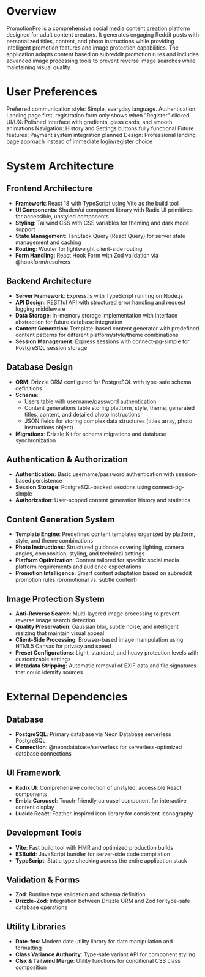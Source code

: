 # Overview

PromotionPro is a comprehensive social media content creation platform designed for adult content creators. It generates engaging Reddit posts with personalized titles, content, and photo instructions while providing intelligent promotion features and image protection capabilities. The application adapts content based on subreddit promotion rules and includes advanced image processing tools to prevent reverse image searches while maintaining visual quality.

# User Preferences

Preferred communication style: Simple, everyday language.
Authentication: Landing page first, registration form only shows when "Register" clicked
UI/UX: Polished interface with gradients, glass cards, and smooth animations
Navigation: History and Settings buttons fully functional
Future features: Payment system integration planned
Design: Professional landing page approach instead of immediate login/register choice

# System Architecture

## Frontend Architecture
- **Framework**: React 18 with TypeScript using Vite as the build tool
- **UI Components**: Shadcn/ui component library with Radix UI primitives for accessible, unstyled components
- **Styling**: Tailwind CSS with CSS variables for theming and dark mode support
- **State Management**: TanStack Query (React Query) for server state management and caching
- **Routing**: Wouter for lightweight client-side routing
- **Form Handling**: React Hook Form with Zod validation via @hookform/resolvers

## Backend Architecture  
- **Server Framework**: Express.js with TypeScript running on Node.js
- **API Design**: RESTful API with structured error handling and request logging middleware
- **Data Storage**: In-memory storage implementation with interface abstraction for future database integration
- **Content Generation**: Template-based content generator with predefined content patterns for different platform/style/theme combinations
- **Session Management**: Express sessions with connect-pg-simple for PostgreSQL session storage

## Database Design
- **ORM**: Drizzle ORM configured for PostgreSQL with type-safe schema definitions
- **Schema**: 
  - Users table with username/password authentication
  - Content generations table storing platform, style, theme, generated titles, content, and detailed photo instructions
  - JSON fields for storing complex data structures (titles array, photo instructions object)
- **Migrations**: Drizzle Kit for schema migrations and database synchronization

## Authentication & Authorization
- **Authentication**: Basic username/password authentication with session-based persistence
- **Session Storage**: PostgreSQL-backed sessions using connect-pg-simple
- **Authorization**: User-scoped content generation history and statistics

## Content Generation System
- **Template Engine**: Predefined content templates organized by platform, style, and theme combinations
- **Photo Instructions**: Structured guidance covering lighting, camera angles, composition, styling, and technical settings
- **Platform Optimization**: Content tailored for specific social media platform requirements and audience expectations
- **Promotion Intelligence**: Smart content adaptation based on subreddit promotion rules (promotional vs. subtle content)

## Image Protection System
- **Anti-Reverse Search**: Multi-layered image processing to prevent reverse image search detection
- **Quality Preservation**: Gaussian blur, subtle noise, and intelligent resizing that maintain visual appeal
- **Client-Side Processing**: Browser-based image manipulation using HTML5 Canvas for privacy and speed
- **Preset Configurations**: Light, standard, and heavy protection levels with customizable settings
- **Metadata Stripping**: Automatic removal of EXIF data and file signatures that could identify sources

# External Dependencies

## Database
- **PostgreSQL**: Primary database via Neon Database serverless PostgreSQL
- **Connection**: @neondatabase/serverless for serverless-optimized database connections

## UI Framework
- **Radix UI**: Comprehensive collection of unstyled, accessible React components
- **Embla Carousel**: Touch-friendly carousel component for interactive content display
- **Lucide React**: Feather-inspired icon library for consistent iconography

## Development Tools
- **Vite**: Fast build tool with HMR and optimized production builds
- **ESBuild**: JavaScript bundler for server-side code compilation
- **TypeScript**: Static type checking across the entire application stack

## Validation & Forms
- **Zod**: Runtime type validation and schema definition
- **Drizzle-Zod**: Integration between Drizzle ORM and Zod for type-safe database operations

## Utility Libraries
- **Date-fns**: Modern date utility library for date manipulation and formatting
- **Class Variance Authority**: Type-safe variant API for component styling
- **Clsx & Tailwind Merge**: Utility functions for conditional CSS class composition